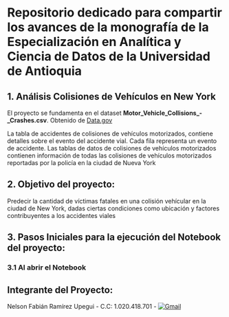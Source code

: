 # Repositorio dedicado para compartir los avances de la monografía de la Especialización en Analítica y Ciencia de Datos de la Universidad de Antioquia

## 1. Análisis Colisiones de Vehículos en New York
El proyecto se fundamenta en el dataset **Motor_Vehicle_Collisions_-_Crashes.csv**. Obtenido de [Data.gov](https://catalog.data.gov/dataset/motor-vehicle-collisions-crashes) 

La tabla de accidentes de colisiones de vehículos motorizados, contiene detalles sobre el evento del accidente vial. Cada fila representa un evento de accidente. Las tablas de datos de colisiones de vehículos motorizados contienen información de todas las colisiones de vehículos motorizados reportadas por la policía en la ciudad de Nueva York

## 2. Objetivo del proyecto:
Predecir la cantidad de víctimas fatales en una colisión vehícular en la ciudad de New York, dadas ciertas condiciones como ubicación y factores contribuyentes a los accidentes viales

## 3. Pasos Iniciales para la ejecución del Notebook del proyecto:
### 3.1 Al abrir el Notebook

## Integrante del Proyecto:
Nelson Fabián Ramírez Upegui - C.C: 1.020.418.701 - [![Gmail](https://img.shields.io/badge/Gmail-nelson.ramirez1@udea.edu.co-026937?style=for-the-badge&logo=gmail&logoColor=white&labelColor=EA4335)](mailto:nelson.ramirez1@udea.edu.co)
